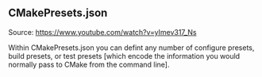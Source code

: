 ## CMakePresets.json

Source: https://www.youtube.com/watch?v=yImev317_Ns

Within CMakePresets.json you can defint any number of configure presets, build presets, 
or test presets [which encode the information you would normally pass to CMake from the 
command line].